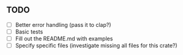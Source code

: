 ## TODO
- [ ] Better error handling (pass it to clap?)
- [ ] Basic tests
- [ ] Fill out the README.md with examples
- [ ] Specify specific files (investigate missing all files for this crate?)